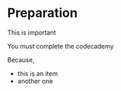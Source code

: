 Preparation
===

This is important

You must complete the codecademy

Because, 

* this is an item
* another one
